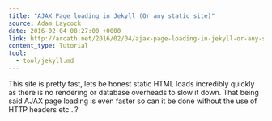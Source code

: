```yaml
---
title: "AJAX Page loading in Jekyll (Or any static site)"
source: Adam Laycock
date: 2016-02-04 08:27:00 +0000
link: http://arcath.net/2016/02/04/ajax-page-loading-in-jekyll-or-any-static-site.html
content_type: Tutorial
tool:
  - tool/jekyll.md
---
```

This site is pretty fast, lets be honest static HTML loads incredibly quickly as there is no rendering or database overheads to slow it down. That being said AJAX page loading is even faster so can it be done without the use of HTTP headers etc…?
